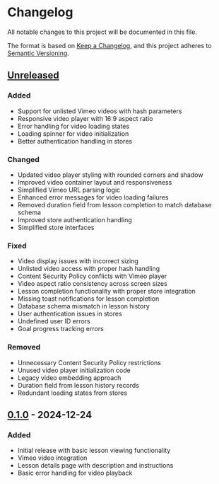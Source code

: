 # Changelog

All notable changes to this project will be documented in this file.

The format is based on [Keep a Changelog](https://keepachangelog.com/en/1.0.0/),
and this project adheres to [Semantic Versioning](https://semver.org/spec/v2.0.0.html).

## [Unreleased]

### Added
- Support for unlisted Vimeo videos with hash parameters
- Responsive video player with 16:9 aspect ratio
- Error handling for video loading states
- Loading spinner for video initialization
- Better authentication handling in stores

### Changed
- Updated video player styling with rounded corners and shadow
- Improved video container layout and responsiveness
- Simplified Vimeo URL parsing logic
- Enhanced error messages for video loading failures
- Removed duration field from lesson completion to match database schema
- Improved store authentication handling
- Simplified store interfaces

### Fixed
- Video display issues with incorrect sizing
- Unlisted video access with proper hash handling
- Content Security Policy conflicts with Vimeo player
- Video aspect ratio consistency across screen sizes
- Lesson completion functionality with proper store integration
- Missing toast notifications for lesson completion
- Database schema mismatch in lesson history
- User authentication issues in stores
- Undefined user ID errors
- Goal progress tracking errors

### Removed
- Unnecessary Content Security Policy restrictions
- Unused video player initialization code
- Legacy video embedding approach
- Duration field from lesson history records
- Redundant loading states from stores

## [0.1.0] - 2024-12-24

### Added
- Initial release with basic lesson viewing functionality
- Vimeo video integration
- Lesson details page with description and instructions
- Basic error handling for video playback

[Unreleased]: https://github.com/huyqduong/faceyoga-progress-tracker-app/compare/v0.1.0...HEAD
[0.1.0]: https://github.com/huyqduong/faceyoga-progress-tracker-app/releases/tag/v0.1.0

